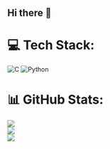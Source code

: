 ## Hi there 👋

<!--
**lukakosanovicc/lukakosanovicc** is a ✨ _special_ ✨ repository because its `README.md` (this file) appears on your GitHub profile.

Here are some ideas to get you started:

- 🔭 I’m currently working on ...
- 🌱 I’m currently learning ...
- 👯 I’m looking to collaborate on ...
- 🤔 I’m looking for help with ...
- 💬 Ask me about ...
- 📫 How to reach me: ...
- 😄 Pronouns: ...
- ⚡ Fun fact: ...
-->


# 💻 Tech Stack:
![C](https://img.shields.io/badge/c-%2300599C.svg?style=for-the-badge&logo=c&logoColor=white) ![Python](https://img.shields.io/badge/python-3670A0?style=for-the-badge&logo=python&logoColor=ffdd54)
# 📊 GitHub Stats:
![](https://github-readme-stats.vercel.app/api?username=lukakosanovicc&theme=dark&hide_border=false&include_all_commits=false&count_private=false)<br/>
![](https://nirzak-streak-stats.vercel.app/?user=lukakosanovicc&theme=dark&hide_border=false)<br/>
![](https://github-readme-stats.vercel.app/api/top-langs/?username=lukakosanovicc&theme=dark&hide_border=false&include_all_commits=false&count_private=false&layout=compact)
